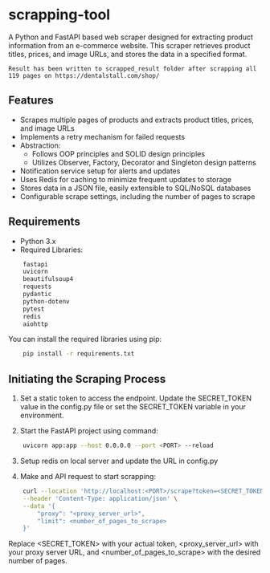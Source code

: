 # scrapping-tool

A Python and FastAPI based web scraper designed for extracting product information from an e-commerce website. This scraper retrieves product titles, prices, and image URLs, and stores the data in a specified format.

```Result has been written to scrapped_result folder after scrapping all 119 pages on https://dentalstall.com/shop/```

## Features

- Scrapes multiple pages of products and extracts product titles, prices, and image URLs
- Implements a retry mechanism for failed requests
- Abstraction:
    - Follows OOP principles and SOLID design principles
    - Utilizes Observer, Factory, Decorator and Singleton design patterns
- Notification service setup for alerts and updates
- Uses Redis for caching to minimize frequent updates to storage
- Stores data in a JSON file, easily extensible to SQL/NoSQL databases
- Configurable scrape settings, including the number of pages to scrape

## Requirements

- Python 3.x
- Required Libraries:
```bash
    fastapi
    uvicorn
    beautifulsoup4
    requests
    pydantic
    python-dotenv
    pytest
    redis
    aiohttp
```

You can install the required libraries using pip:

```bash
    pip install -r requirements.txt
```

## Initiating the Scraping Process

1. Set a static token to access the endpoint. Update the SECRET_TOKEN value in the config.py file or set the SECRET_TOKEN variable in your environment.

2. Start the FastAPI project using command:

```bash
    uvicorn app:app --host 0.0.0.0 --port <PORT> --reload
```

3. Setup redis on local server and update the URL in config.py

4. Make and API request to start scrapping:

```bash
    curl --location 'http://localhost:<PORT>/scrape?token=<SECRET_TOKEN>' \
    --header 'Content-Type: application/json' \
    --data '{
        "proxy": "<proxy_server_url>",
        "limit": <number_of_pages_to_scrape>
    }'
```

Replace <SECRET_TOKEN> with your actual token, <proxy_server_url> with your proxy server URL, and <number_of_pages_to_scrape> with the desired number of pages.